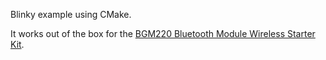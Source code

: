 Blinky example using CMake.

It works out of the box for the [BGM220 Bluetooth Module Wireless Starter Kit](https://www.silabs.com/development-tools/wireless/bluetooth/bgm220-wireless-starter-kit?tab=overview).
